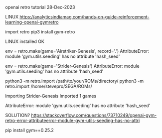 openai retro tutorial
28-Dec-2023

LINUX
https://analyticsindiamag.com/hands-on-guide-reinforcement-learning-openai-gymretro

import retro
pip3 install gym-retro

LINUX installed OK

env = retro.make(game='Airstriker-Genesis', record='.')
AttributeError: module 'gym.utils.seeding' has no attribute 'hash_seed'

env = retro.make(game='Strider-Genesis')
AttributeError: module 'gym.utils.seeding' has no attribute 'hash_seed'

python3 -m retro.import /path/to/your/ROMs/directory/
python3 -m retro.import /home/stevepro/SEGA/ROMs/

Importing Strider-Genesis
Imported 1 games

AttributeError: module 'gym.utils.seeding' has no attribute 'hash_seed'


SOLUTION?
https://stackoverflow.com/questions/73710249/openai-gym-retro-error-attributeerror-module-gym-utils-seeding-has-no-attri

pip install gym==0.25.2